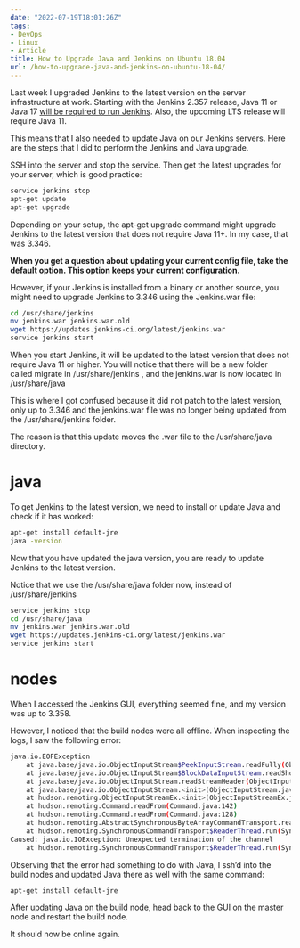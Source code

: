 ```yaml
---
date: "2022-07-19T18:01:26Z"
tags:
- DevOps
- Linux
- Article
title: How to Upgrade Java and Jenkins on Ubuntu 18.04
url: /how-to-upgrade-java-and-jenkins-on-ubuntu-18-04/
---
```


Last week I upgraded Jenkins to the latest version on the server infrastructure at work. Starting with the Jenkins 2.357 release, Java 11 or Java 17 [will be required to run Jenkins](https://www.jenkins.io/blog/2022/06/28/require-java-11/). Also, the upcoming LTS release will require Java 11.

This means that I also needed to update Java on our Jenkins servers. Here are the steps that I did to perform the Jenkins and Java upgrade.

SSH into the server and stop the service. Then get the latest upgrades for your server, which is good practice:

```bash
service jenkins stop
apt-get update
apt-get upgrade
```

Depending on your setup, the apt-get upgrade command might upgrade Jenkins to the latest version that does not require Java 11+. In my case, that was 3.346.

**When you get a question about updating your current config file, take the default option. This option keeps your current configuration.**

However, if your Jenkins is installed from a binary or another source, you might need to upgrade Jenkins to 3.346 using the Jenkins.war file:

```bash
cd /usr/share/jenkins
mv jenkins.war jenkins.war.old
wget https://updates.jenkins-ci.org/latest/jenkins.war
service jenkins start
```

When you start Jenkins, it will be updated to the latest version that does not require Java 11 or higher. You will notice that there will be a new folder called migrate in /usr/share/jenkins , and the jenkins.war is now located in /usr/share/java

This is where I got confused because it did not patch to the latest version, only up to 3.346 and the jenkins.war file was no longer being updated from the /usr/share/jenkins folder.

The reason is that this update moves the .war file to the /usr/share/java directory.

# java

To get Jenkins to the latest version, we need to install or update Java and check if it has worked:

```bash
apt-get install default-jre
java -version
```

Now that you have updated the java version, you are ready to update Jenkins to the latest version.

Notice that we use the /usr/share/java folder now, instead of /usr/share/jenkins

```bash
service jenkins stop
cd /usr/share/java
mv jenkins.war jenkins.war.old
wget https://updates.jenkins-ci.org/latest/jenkins.war
service jenkins start
```

# nodes

When I accessed the Jenkins GUI, everything seemed fine, and my version was up to 3.358.

However, I noticed that the build nodes were all offline. When inspecting the logs, I saw the following error:

```bash
java.io.EOFException
	at java.base/java.io.ObjectInputStream$PeekInputStream.readFully(ObjectInputStream.java:2905)
	at java.base/java.io.ObjectInputStream$BlockDataInputStream.readShort(ObjectInputStream.java:3400)
	at java.base/java.io.ObjectInputStream.readStreamHeader(ObjectInputStream.java:936)
	at java.base/java.io.ObjectInputStream.<init>(ObjectInputStream.java:379)
	at hudson.remoting.ObjectInputStreamEx.<init>(ObjectInputStreamEx.java:49)
	at hudson.remoting.Command.readFrom(Command.java:142)
	at hudson.remoting.Command.readFrom(Command.java:128)
	at hudson.remoting.AbstractSynchronousByteArrayCommandTransport.read(AbstractSynchronousByteArrayCommandTransport.java:35)
	at hudson.remoting.SynchronousCommandTransport$ReaderThread.run(SynchronousCommandTransport.java:61)
Caused: java.io.IOException: Unexpected termination of the channel
	at hudson.remoting.SynchronousCommandTransport$ReaderThread.run(SynchronousCommandTransport.java:75)
```

Observing that the error had something to do with Java, I ssh’d into the build nodes and updated Java there as well with the same command:

```bash
apt-get install default-jre
```

After updating Java on the build node, head back to the GUI on the master node and restart the build node.

It should now be online again.

